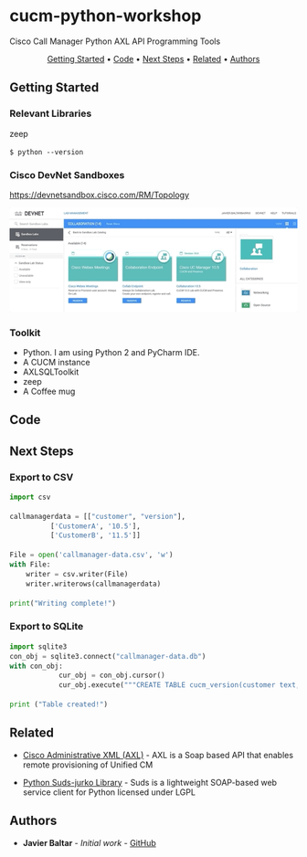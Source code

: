 # cucm-python-workshop
Cisco Call Manager Python AXL API Programming Tools
<p align="center">
  <a href="#Getting-Started">Getting Started</a> •
  <a href="#Code">Code</a> •
  <a href="#Next-Steps">Next Steps</a> •
  <a href="#related">Related</a> •
  <a href="#Authors">Authors</a>
</p>

## Getting Started


### Relevant Libraries

zeep

`$ python --version`

### Cisco DevNet Sandboxes
https://devnetsandbox.cisco.com/RM/Topology

![](ciscoDevnetSandboxes.gif)

### Toolkit

- Python. I am using Python 2 and PyCharm IDE.
- A CUCM instance
- AXLSQLToolkit 
- zeep
- A Coffee mug 

## Code

## Next Steps
### Export to CSV 

```python
import csv
 
callmanagerdata = [["customer", "version"],
          ['CustomerA', '10.5'],
          ['CustomerB', '11.5']]
 
File = open('callmanager-data.csv', 'w')
with File:
    writer = csv.writer(File)
    writer.writerows(callmanagerdata)
     
print("Writing complete!")
```

### Export to SQLite

```python
import sqlite3
con_obj = sqlite3.connect("callmanager-data.db")
with con_obj:
            cur_obj = con_obj.cursor()
            cur_obj.execute("""CREATE TABLE cucm_version(customer text, version text)""")

print ("Table created!")
```

## Related

* [Cisco Administrative XML (AXL)](https://developer.cisco.com/site/axl/) - AXL is a Soap based API that enables remote provisioning of Unified CM

* [Python Suds-jurko Library](https://pypi.org/project/suds-jurko/) - Suds is a lightweight SOAP-based web service client for Python licensed under LGPL



 

## Authors

* **Javier Baltar** - *Initial work* - [GitHub](https://github.com/JavierBaltar)
